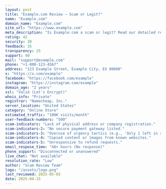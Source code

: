 ```yaml
---
layout: post
title: "Example.com Review – Scam or Legit?"
name: "Example.com"
domain_name: "Example.com"
site_url: "https://www.example.com"
meta_description: "Is Example.com a scam or legit? Read our detailed review with trust score, scam indicators, contact info, and user feedback."
rating: 42
security: 30
feedback: 35
transparency: 25
support: 40
mail: "support@example.com"
phone: "+1-800-123-4567"
address: "123 Example Street, Example City, EX 00000"
x: "https://x.com/example"
facebook: "https://facebook.com/example"
instagram: "https://instagram.com/example"
domain_age: "2 years"
ssl: "Valid (Let's Encrypt)"
whois_info: "Private"
registrar: "Namecheap, Inc."
server_location: "United States"
category: "Online Store"
estimated_traffic: "100K visits/month"
user-feedback-numbers: "500"
scam-indicators: "Lack of physical address or company registration."
scam-indicators-2: "No secure payment gateway listed."
scam-indicators-3: "Overuse of urgency tactics (e.g., 'Only 1 left in stock!')."
scam-indicators-4: "Copied content or images from known websites."
scam-indicators-5: "Unresponsive to refund requests."
email_respose_time: "48+ hours (No response)"
phone_support: "Disconnected or unanswered"
live_chat: "Not available"
resolution_rate: "Low"
author: "Scam Review Team"
logo: "/assets/logo.png"
last_reviewed: 2025-05-03
date: 2025-04-15
---
```

